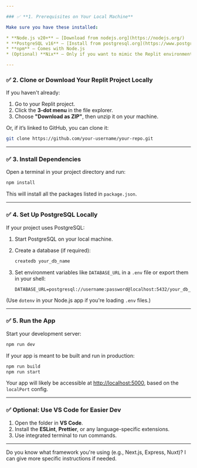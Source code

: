```yaml
---

### ✅ **1. Prerequisites on Your Local Machine**

Make sure you have these installed:

* **Node.js v20+** — [Download from nodejs.org](https://nodejs.org/)
* **PostgreSQL v16** — [Install from postgresql.org](https://www.postgresql.org/)
* **npm** — Comes with Node.js
* (Optional) **Nix** — Only if you want to mimic the Replit environment exactly

---
```


### ✅ **2. Clone or Download Your Replit Project Locally**

If you haven't already:

1. Go to your Replit project.
2. Click the **3-dot menu** in the file explorer.
3. Choose **"Download as ZIP"**, then unzip it on your machine.

Or, if it’s linked to GitHub, you can clone it:

```bash
git clone https://github.com/your-username/your-repo.git
```

---

### ✅ **3. Install Dependencies**

Open a terminal in your project directory and run:

```bash
npm install
```

This will install all the packages listed in `package.json`.

---

### ✅ **4. Set Up PostgreSQL Locally**

If your project uses PostgreSQL:

1. Start PostgreSQL on your local machine.
2. Create a database (if required):

   ```bash
   createdb your_db_name
   ```
3. Set environment variables like `DATABASE_URL` in a `.env` file or export them in your shell:

   ```
   DATABASE_URL=postgresql://username:password@localhost:5432/your_db_name
   ```

(Use `dotenv` in your Node.js app if you're loading `.env` files.)

---

### ✅ **5. Run the App**

Start your development server:

```bash
npm run dev
```

If your app is meant to be built and run in production:

```bash
npm run build
npm run start
```

Your app will likely be accessible at [http://localhost:5000](http://localhost:5000), based on the `localPort` config.

---

### ✅ Optional: Use VS Code for Easier Dev

1. Open the folder in **VS Code**.
2. Install the **ESLint**, **Prettier**, or any language-specific extensions.
3. Use integrated terminal to run commands.

---

Do you know what framework you're using (e.g., Next.js, Express, Nuxt)? I can give more specific instructions if needed.
